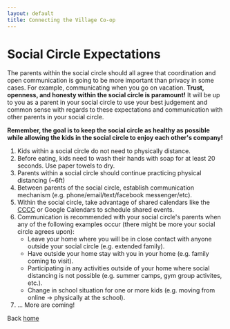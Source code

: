 ```yaml
---
layout: default
title: Connecting the Village Co-op
---
```

# Social Circle Expectations
The parents within the social circle should all agree that coordination and open communication is going to be more important than privacy in some cases. For example, communicating when you go on vacation. **Trust, openness, and honesty within the social circle is paramount!** It will be up to you as a parent in your social circle to use your best judgement and common sense with regards to these expectations and communication with other parents in your social circle.  

**Remember, the goal is to keep the social circle as healthy as possible while allowing the kids in the social circle to enjoy each other's company!**  

1. Kids within a social circle do not need to physically distance.
1. Before eating, kids need to wash their hands with soap for at least 20 seconds. Use paper towels to dry.
1. Parents within a social circle should continue practicing physical distancing (~6ft)
1. Between parents of the social circle, establish communication mechanism (e.g. phone/email/text/facebook messenger/etc).
1. Within the social circle, take advantage of shared calendars like the <a href="https://childcarecoop.org/">CCCC</a> or Google Calendars to schedule shared events.
1. Communication is recommended with your social circle's parents when any of the following examples occur (there might be more your social circle agrees upon):
    * Leave your home where you will be in close contact with anyone outside your social circle (e.g. extended family).
    * Have outside your home stay with you in your home (e.g. family coming to visit).
    * Participating in any activities outside of your home where social distancing is not possible (e.g. summer camps, gym group activites, etc.).
    * Change in school situation for one or more kids (e.g. moving from online -> physically at the school).
1. ... More are coming!

Back [home](/)
